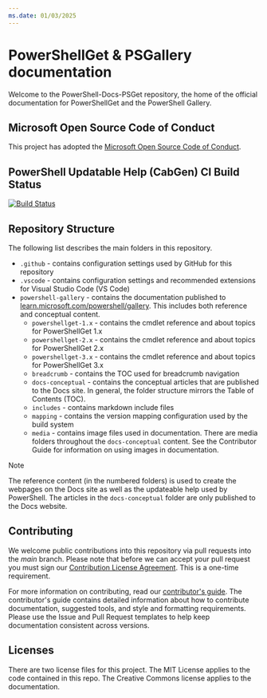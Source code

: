 ```yaml
---
ms.date: 01/03/2025
---
```

# PowerShellGet & PSGallery documentation

Welcome to the PowerShell-Docs-PSGet repository, the home of the official
documentation for PowerShellGet and the PowerShell Gallery.

## Microsoft Open Source Code of Conduct

This project has adopted the [Microsoft Open Source Code of Conduct][coc].

## PowerShell Updatable Help (CabGen) CI Build Status

[![Build Status][cabgen-status]][cabgen-log]

[cabgen-status]: https://apidrop.visualstudio.com/Content%20CI/_apis/build/status/PROD/CabGen(PowerShell_Updatable_Help)/GitHub_MicrosoftDocs_PowerShell-Docs-PSGet/8f69f151-baa4-9541-9991-266b76474533_cabgen_Publish-Updatable-Help?repoName=MicrosoftDocs%2FPowerShell-Docs-PSGet&branchName=live
[cabgen-log]: https://apidrop.visualstudio.com/Content%20CI/_build/latest?definitionId=5501&repoName=MicrosoftDocs%2FPowerShell-Docs-PSGet&branchName=live

## Repository Structure

The following list describes the main folders in this repository.

- `.github` - contains configuration settings used by GitHub for this repository
- `.vscode` - contains configuration settings and recommended extensions for Visual Studio Code (VS
  Code)
- `powershell-gallery` - contains the documentation published to
  [learn.microsoft.com/powershell/gallery][04]. This includes both reference and conceptual content.
  - `powershellget-1.x` - contains the cmdlet reference and about topics for PowerShellGet 1.x
  - `powershellget-2.x` - contains the cmdlet reference and about topics for PowerShellGet 2.x
  - `powershellget-3.x` - contains the cmdlet reference and about topics for PowerShellGet 3.x
  - `breadcrumb` - contains the TOC used for breadcrumb navigation
  - `docs-conceptual` - contains the conceptual articles that are published to the Docs site. In
    general, the folder structure mirrors the Table of Contents (TOC).
  - `includes` - contains markdown include files
  - `mapping` - contains the version mapping configuration used by the build system
  - `media` - contains image files used in documentation. There are media folders throughout the
    `docs-conceptual` content. See the Contributor Guide for information on using images in
    documentation.

> [!NOTE]
> The reference content (in the numbered folders) is used to create the webpages on the Docs site as
> well as the updateable help used by PowerShell. The articles in the `docs-conceptual` folder are
> only published to the Docs website.

## Contributing

We welcome public contributions into this repository via pull requests into the _main_ branch.
Please note that before we can accept your pull request you must sign our
[Contribution License Agreement][03]. This is a one-time requirement.

For more information on contributing, read our [contributor's guide][01]. The contributor's guide
contains detailed information about how to contribute documentation, suggested tools, and style and
formatting requirements. Please use the Issue and Pull Request templates to help keep documentation
consistent across versions.

## Licenses

There are two license files for this project. The MIT License applies to the code contained in this
repo. The Creative Commons license applies to the documentation.

<!-- updated link references -->
[01]: https://aka.ms/PSDocsContributor
[03]: https://cla.microsoft.com/
[04]: https://learn.microsoft.com/powershell/gallery/
[coc]: CODE_OF_CONDUCT.md
